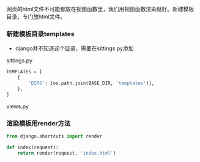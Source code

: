网页的html文件不可能都放在视图函数里，我们用视图函数渲染就好。新建模板目录，专门放html文件。
### 新建模板目录templates
* django并不知道这个目录，需要在sittings.py添加

sittings.py

```python
TEMPLATES = [
    {
        'DIRS': [os.path.join(BASE_DIR, 'templates')],
    },
]
```
views.py
### 渲染模板用render方法
```python
from django.shortcuts import render

def index(request):
    return render(request, 'index.html')
```
